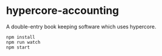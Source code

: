# hypercore-accounting
A double-entry book keeping software which uses hypercore.

```
npm install
npm run watch
npm start
```
